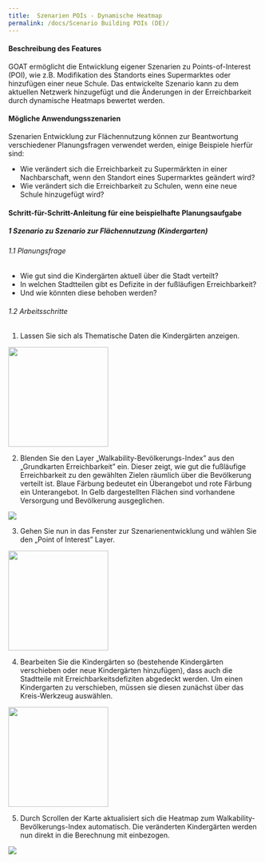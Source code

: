 ```yaml
---
title:  Szenarien POIs - Dynamische Heatmap
permalink: /docs/Scenario Building POIs (DE)/
---
```


#### Beschreibung des Features
GOAT ermöglicht die Entwicklung eigener Szenarien zu Points-of-Interest (POI), wie z.B. Modifikation des Standorts eines Supermarktes oder hinzufügen einer neue Schule. Das entwickelte Szenario kann zu dem aktuellen Netzwerk hinzugefügt und die Änderungen in der Erreichbarkeit durch dynamische Heatmaps bewertet werden. 

#### Mögliche Anwendungsszenarien
Szenarien Entwicklung zur Flächennutzung können zur Beantwortung verschiedener Planungsfragen verwendet werden, einige Beispiele hierfür sind:
- Wie verändert sich die Erreichbarkeit zu Supermärkten in einer Nachbarschaft, wenn den Standort eines Supermarktes geändert wird?
- Wie verändert sich die Erreichbarkeit zu Schulen, wenn eine neue Schule hinzugefügt wird?


#### Schritt-für-Schritt-Anleitung für eine beispielhafte Planungsaufgabe
##### 1 Szenario zu Szenario zur Flächennutzung (Kindergarten)
###### 1.1 Planungsfrage
- Wie gut sind die Kindergärten aktuell über die Stadt verteilt? 
- In welchen Stadtteilen gibt es Defizite in der fußläufigen Erreichbarkeit? 
- Und wie könnten diese behoben werden?


###### 1.2 Arbeitsschritte
1. Lassen Sie sich als Thematische Daten die Kindergärten anzeigen.  
<img class="img-responsive" src="../../img/Docs/training materials/Scenario_POIs/kindergarten.png" style="height:200px;">

2. Blenden Sie den Layer „Walkability-Bevölkerungs-Index” aus den „Grundkarten Erreichbarkeit” ein. Dieser zeigt, wie gut die fußläufige Erreichbarkeit zu den gewählten Zielen räumlich über die Bevölkerung verteilt ist. Blaue Färbung bedeutet ein Überangebot und rote Färbung ein Unterangebot. In Gelb dargestellten Flächen sind vorhandene Versorgung und Bevölkerung ausgeglichen.  
<img class="img-responsive" src="../../img/Docs/training materials/Scenario_POIs/walkability_popoulation_index.png">

3. Gehen Sie nun in das Fenster zur Szenarienentwicklung und wählen Sie den „Point of Interest” Layer.  
<img class="img-responsive" src="../../img/Docs/training materials/Scenario_POIs/PointofInterest.png" style="height:200px;">

4. Bearbeiten Sie die Kindergärten so (bestehende Kindergärten verschieben oder neue Kindergärten hinzufügen), dass auch die Stadtteile mit Erreichbarkeitsdefiziten abgedeckt werden. Um einen Kindergarten zu verschieben, müssen sie diesen zunächst über das Kreis-Werkzeug auswählen.  
<img class="img-responsive" src="../../img/Docs/training materials/Scenario_POIs/circle_tool.png" style="height:200px;">

5. Durch Scrollen der Karte aktualisiert sich die Heatmap zum Walkability-Bevölkerungs-Index automatisch. Die veränderten Kindergärten werden nun direkt in die Berechnung mit einbezogen.  
<img class="img-responsive" src="../../img/Docs/training materials/Scenario_POIs/new_kindergarden.png">








 